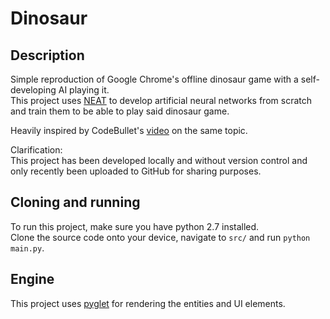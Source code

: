 Dinosaur
===

Description
---

Simple reproduction of Google Chrome's offline dinosaur game with a self-developing AI playing it.  
This project uses [NEAT](http://nn.cs.utexas.edu/downloads/papers/stanley.ec02.pdf) to develop artificial neural networks from scratch and train them to be able to play said dinosaur game.

Heavily inspired by CodeBullet's [video](https://www.youtube.com/watch?v=sB_IGstiWlc) on the same topic.

Clarification:  
This project has been developed locally and without version control and only recently been uploaded to GitHub for sharing purposes.

Cloning and running
---
To run this project, make sure you have python 2.7 installed.  
Clone the source code onto your device, navigate to `src/` and run `python main.py`.

Engine
---
This project uses [pyglet](https://bitbucket.org/pyglet/pyglet/wiki/Home) for rendering the entities and UI elements. 